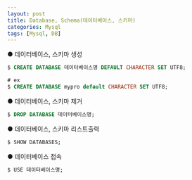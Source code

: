 ```yaml
---
layout: post
title: Database, Schema(데이터베이스, 스키마)
categories: Mysql
tags: [Mysql, DB]
---
```


● 데이터베이스, 스키마 생성

```SQL
$ CREATE DATABASE 데이터베이스명 DEFAULT CHARACTER SET UTF8;

# ex
$ CREATE DATABASE mypro default CHARACTER SET UTF8;
```

● 데이터베이스, 스키마 제거

```SQL
$ DROP DATABASE 데이터베이스명;
```

● 데이터베이스, 스키마 리스트출력

```bash
$ SHOW DATABASES;
```

● 데이터베이스 접속

```bash
$ USE 데이터베이스명;
```